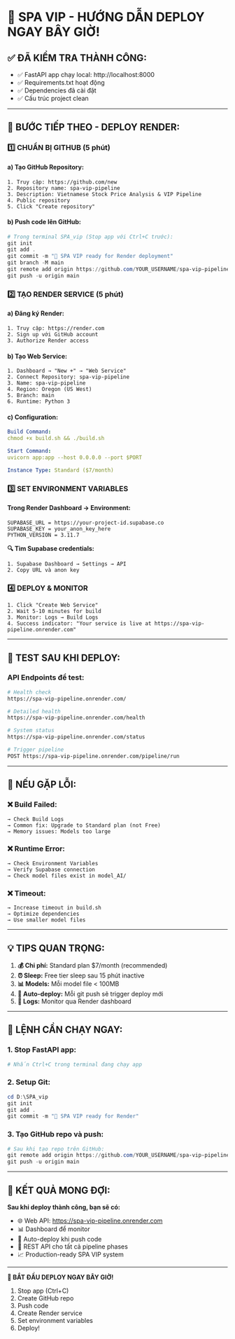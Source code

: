 # 🎉 SPA VIP - HƯỚNG DẪN DEPLOY NGAY BÂY GIỜ!

## ✅ ĐÃ KIỂM TRA THÀNH CÔNG:
- ✅ FastAPI app chạy local: http://localhost:8000  
- ✅ Requirements.txt hoạt động
- ✅ Dependencies đã cài đặt
- ✅ Cấu trúc project clean

---

## 🚀 BƯỚC TIẾP THEO - DEPLOY RENDER:

### **1️⃣ CHUẨN BỊ GITHUB (5 phút)**

#### **a) Tạo GitHub Repository:**
```
1. Truy cập: https://github.com/new
2. Repository name: spa-vip-pipeline
3. Description: Vietnamese Stock Price Analysis & VIP Pipeline
4. Public repository
5. Click "Create repository"
```

#### **b) Push code lên GitHub:**
```powershell
# Trong terminal SPA_vip (Stop app với Ctrl+C trước):
git init
git add .
git commit -m "🚀 SPA VIP ready for Render deployment"
git branch -M main
git remote add origin https://github.com/YOUR_USERNAME/spa-vip-pipeline.git
git push -u origin main
```

### **2️⃣ TẠO RENDER SERVICE (5 phút)**

#### **a) Đăng ký Render:**
```
1. Truy cập: https://render.com
2. Sign up với GitHub account
3. Authorize Render access
```

#### **b) Tạo Web Service:**
```
1. Dashboard → "New +" → "Web Service"
2. Connect Repository: spa-vip-pipeline
3. Name: spa-vip-pipeline
4. Region: Oregon (US West)
5. Branch: main
6. Runtime: Python 3
```

#### **c) Configuration:**
```yaml
Build Command: 
chmod +x build.sh && ./build.sh

Start Command:
uvicorn app:app --host 0.0.0.0 --port $PORT

Instance Type: Standard ($7/month)
```

### **3️⃣ SET ENVIRONMENT VARIABLES**

#### **Trong Render Dashboard → Environment:**
```env
SUPABASE_URL = https://your-project-id.supabase.co
SUPABASE_KEY = your_anon_key_here  
PYTHON_VERSION = 3.11.7
```

**🔍 Tìm Supabase credentials:**
```
1. Supabase Dashboard → Settings → API
2. Copy URL và anon key
```

### **4️⃣ DEPLOY & MONITOR**

```
1. Click "Create Web Service"
2. Wait 5-10 minutes for build
3. Monitor: Logs → Build Logs
4. Success indicator: "Your service is live at https://spa-vip-pipeline.onrender.com"
```

---

## 🧪 TEST SAU KHI DEPLOY:

### **API Endpoints để test:**
```bash
# Health check
https://spa-vip-pipeline.onrender.com/

# Detailed health  
https://spa-vip-pipeline.onrender.com/health

# System status
https://spa-vip-pipeline.onrender.com/status

# Trigger pipeline
POST https://spa-vip-pipeline.onrender.com/pipeline/run
```

---

## 🔧 NẾU GẶP LỖI:

### **❌ Build Failed:**
```
→ Check Build Logs
→ Common fix: Upgrade to Standard plan (not Free)
→ Memory issues: Models too large
```

### **❌ Runtime Error:**
```
→ Check Environment Variables
→ Verify Supabase connection
→ Check model files exist in model_AI/
```

### **❌ Timeout:**
```
→ Increase timeout in build.sh
→ Optimize dependencies
→ Use smaller model files
```

---

## 💡 TIPS QUAN TRỌNG:

1. **💰 Chi phí:** Standard plan $7/month (recommended)
2. **⏰ Sleep:** Free tier sleep sau 15 phút inactive  
3. **📊 Models:** Mỗi model file < 100MB
4. **🔄 Auto-deploy:** Mỗi git push sẽ trigger deploy mới
5. **📝 Logs:** Monitor qua Render dashboard

---

## 🎯 LỆNH CẦN CHẠY NGAY:

### **1. Stop FastAPI app:**
```powershell
# Nhấn Ctrl+C trong terminal đang chạy app
```

### **2. Setup Git:**
```powershell
cd D:\SPA_vip
git init
git add .
git commit -m "🚀 SPA VIP ready for Render"
```

### **3. Tạo GitHub repo và push:**
```powershell
# Sau khi tạo repo trên GitHub:
git remote add origin https://github.com/YOUR_USERNAME/spa-vip-pipeline.git
git push -u origin main
```

---

## 🎉 KẾT QUẢ MONG ĐỢI:

**Sau khi deploy thành công, bạn sẽ có:**
- 🌐 Web API: https://spa-vip-pipeline.onrender.com
- 📊 Dashboard để monitor
- 🔄 Auto-deploy khi push code
- 📱 REST API cho tất cả pipeline phases
- 📈 Production-ready SPA VIP system

---

**🚀 BẮT ĐẦU DEPLOY NGAY BÂY GIỜ!**
1. Stop app (Ctrl+C)
2. Create GitHub repo
3. Push code
4. Create Render service
5. Set environment variables
6. Deploy!
